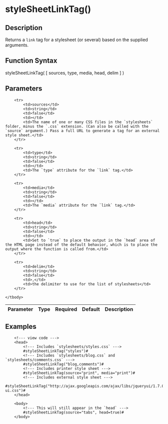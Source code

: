 # styleSheetLinkTag()

## Description
Returns a `link` tag for a stylesheet (or several) based on the supplied arguments.

## Function Syntax
styleSheetLinkTag( [ sources, type, media, head, delim ] )


## Parameters
<table>
	<thead>
		<tr>
			<th>Parameter</th>
			<th>Type</th>
			<th>Required</th>
			<th>Default</th>
			<th>Description</th>
		</tr>
	</thead>
	<tbody>
		
		<tr>
			<td>sources</td>
			<td>string</td>
			<td>false</td>
			<td></td>
			<td>The name of one or many CSS files in the `stylesheets` folder, minus the `.css` extension. (Can also be called with the `source` argument.) Pass a full URL to generate a tag for an external style sheet.</td>
		</tr>
		
		<tr>
			<td>type</td>
			<td>string</td>
			<td>false</td>
			<td></td>
			<td>The `type` attribute for the `link` tag.</td>
		</tr>
		
		<tr>
			<td>media</td>
			<td>string</td>
			<td>false</td>
			<td></td>
			<td>The `media` attribute for the `link` tag.</td>
		</tr>
		
		<tr>
			<td>head</td>
			<td>string</td>
			<td>false</td>
			<td></td>
			<td>Set to `true` to place the output in the `head` area of the HTML page instead of the default behavior, which is to place the output where the function is called from.</td>
		</tr>
		
		<tr>
			<td>delim</td>
			<td>string</td>
			<td>false</td>
			<td>,</td>
			<td>the delimiter to use for the list of stylesheets</td>
		</tr>
		
	</tbody>
</table>


## Examples
	
		<!--- view code --->
		<head>
			<!--- Includes `stylesheets/styles.css` --->
		    #styleSheetLinkTag("styles")#
			<!--- Includes `stylesheets/blog.css` and `stylesheets/comments.css` --->
			#styleSheetLinkTag("blog,comments")#
			<!--- Includes printer style sheet --->
			#styleSheetLinkTag(source="print", media="print")#
			<!--- Includes external style sheet --->
			#styleSheetLinkTag("http://ajax.googleapis.com/ajax/libs/jqueryui/1.7.0/themes/cupertino/jquery-ui.css")#
		</head>
		
		<body>
			<!--- This will still appear in the `head` --->
			#styleSheetLinkTag(source="tabs", head=true)#
		</body>
